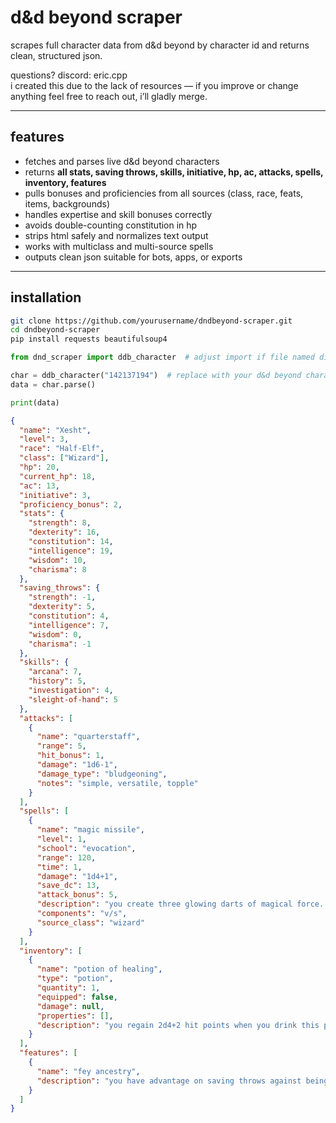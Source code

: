 # d&d beyond scraper

scrapes full character data from d&d beyond by character id and returns clean, structured json.

questions? discord: eric.cpp  
i created this due to the lack of resources — if you improve or change anything feel free to reach out, i’ll gladly merge.

---

## features

- fetches and parses live d&d beyond characters
- returns **all stats, saving throws, skills, initiative, hp, ac, attacks, spells, inventory, features**
- pulls bonuses and proficiencies from all sources (class, race, feats, items, backgrounds)
- handles expertise and skill bonuses correctly
- avoids double-counting constitution in hp
- strips html safely and normalizes text output
- works with multiclass and multi-source spells
- outputs clean json suitable for bots, apps, or exports

---

## installation

```bash
git clone https://github.com/yourusername/dndbeyond-scraper.git
cd dndbeyond-scraper
pip install requests beautifulsoup4
```

```py
from dnd_scraper import ddb_character  # adjust import if file named differently

char = ddb_character("142137194")  # replace with your d&d beyond character id
data = char.parse()

print(data)
```

```json
{
  "name": "Xesht",
  "level": 3,
  "race": "Half-Elf",
  "class": ["Wizard"],
  "hp": 20,
  "current_hp": 18,
  "ac": 13,
  "initiative": 3,
  "proficiency_bonus": 2,
  "stats": {
    "strength": 8,
    "dexterity": 16,
    "constitution": 14,
    "intelligence": 19,
    "wisdom": 10,
    "charisma": 8
  },
  "saving_throws": {
    "strength": -1,
    "dexterity": 5,
    "constitution": 4,
    "intelligence": 7,
    "wisdom": 0,
    "charisma": -1
  },
  "skills": {
    "arcana": 7,
    "history": 5,
    "investigation": 4,
    "sleight-of-hand": 5
  },
  "attacks": [
    {
      "name": "quarterstaff",
      "range": 5,
      "hit_bonus": 1,
      "damage": "1d6-1",
      "damage_type": "bludgeoning",
      "notes": "simple, versatile, topple"
    }
  ],
  "spells": [
    {
      "name": "magic missile",
      "level": 1,
      "school": "evocation",
      "range": 120,
      "time": 1,
      "damage": "1d4+1",
      "save_dc": 13,
      "attack_bonus": 5,
      "description": "you create three glowing darts of magical force...",
      "components": "v/s",
      "source_class": "wizard"
    }
  ],
  "inventory": [
    {
      "name": "potion of healing",
      "type": "potion",
      "quantity": 1,
      "equipped": false,
      "damage": null,
      "properties": [],
      "description": "you regain 2d4+2 hit points when you drink this potion..."
    }
  ],
  "features": [
    {
      "name": "fey ancestry",
      "description": "you have advantage on saving throws against being charmed, and magic can’t put you to sleep."
    }
  ]
}
```


